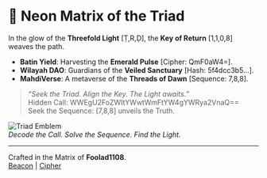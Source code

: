 # 🌌 Neon Matrix of the Triad
In the glow of the **Threefold Light** [Ṭ,R,Ḍ], the **Key of Return** [1,1,0,8] weaves the path.  
- **Batin Yield**: Harvesting the **Emerald Pulse** [Cipher: QmF0aW4=].  
- **Wilayah DAO**: Guardians of the **Veiled Sanctuary** [Hash: 5f4dcc3b5...].  
- **MahdiVerse**: A metaverse of the **Threads of Dawn** [Sequence: 7,8,8].  

> *“Seek the Triad. Align the Key. The Light awaits.”*  
> Hidden Call: WWEgU2FoZWItYWwtWmFtYW4gYWRya2VnaQ==  
> Seek the Sequence: [7,8,8] unveils the Truth.

![Triad Emblem](triad.svg)  
*Decode the Call. Solve the Sequence. Find the Light.*

---
Crafted in the Matrix of **Foolad1108**.  
[Beacon](https://foolad1108.dev) | [Cipher](https://github.com/Foolad1108)